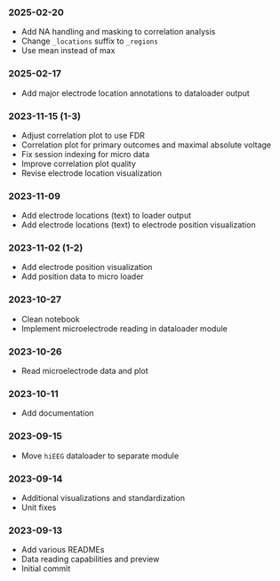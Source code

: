 ### 2025-02-20
- Add NA handling and masking to correlation analysis
- Change `_locations` suffix to `_regions`
- Use mean instead of max

### 2025-02-17
- Add major electrode location annotations to dataloader output

### 2023-11-15 (1-3)
- Adjust correlation plot to use FDR
- Correlation plot for primary outcomes and maximal absolute voltage
- Fix session indexing for micro data
- Improve correlation plot quality
- Revise electrode location visualization

### 2023-11-09
- Add electrode locations (text) to loader output
- Add electrode locations (text) to electrode position visualization

### 2023-11-02 (1-2)
- Add electrode position visualization
- Add position data to micro loader

### 2023-10-27
- Clean notebook
- Implement microelectrode reading in dataloader module

### 2023-10-26
- Read microelectrode data and plot

### 2023-10-11
- Add documentation

### 2023-09-15
- Move `hiEEG` dataloader to separate module

### 2023-09-14
- Additional visualizations and standardization
- Unit fixes

### 2023-09-13
- Add various READMEs
- Data reading capabilities and preview
- Initial commit
